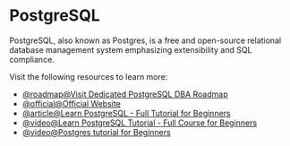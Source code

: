 # PostgreSQL

PostgreSQL, also known as Postgres, is a free and open-source relational database management system emphasizing extensibility and SQL compliance.

Visit the following resources to learn more:

- [@roadmap@Visit Dedicated PostgreSQL DBA Roadmap](/postgresql-dba)
- [@official@Official Website](https://www.postgresql.org/)
- [@article@Learn PostgreSQL - Full Tutorial for Beginners](https://www.postgresqltutorial.com/)
- [@video@Learn PostgreSQL Tutorial - Full Course for Beginners](https://www.youtube.com/watch?v=qw--VYLpxG4)
- [@video@Postgres tutorial for Beginners](https://www.youtube.com/watch?v=eMIxuk0nOkU)
